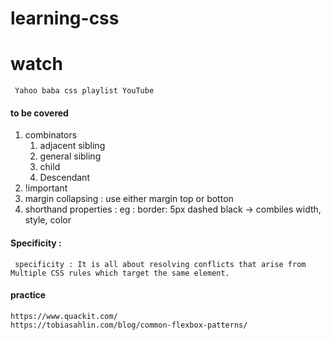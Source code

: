# learning-css

# watch
    
     Yahoo baba css playlist YouTube

#### to be covered

1.  combinators     
     1.  adjacent sibling
     2.  general sibling
     3.  child
     4.  Descendant
2.  !important
3.  margin collapsing : use either margin top or botton
4.  shorthand properties : eg : border: 5px dashed black ->   combiles  width, style, color


#### Specificity :  

     specificity : It is all about resolving conflicts that arise from Multiple CSS rules which target the same element.


#### practice

    https://www.quackit.com/
    https://tobiasahlin.com/blog/common-flexbox-patterns/

